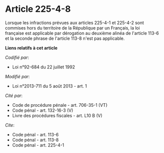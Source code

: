 # Article 225-4-8

Lorsque les infractions prévues aux articles 225-4-1 et 225-4-2 sont commises hors du territoire de la République par un
Français, la loi française est applicable par dérogation au deuxième alinéa de l'article 113-6 et la seconde phrase de
l'article 113-8 n'est pas applicable.

**Liens relatifs à cet article**

_Codifié par_:

  - Loi n°92-684 du 22 juillet 1992

_Modifié par_:

  - Loi n°2013-711 du 5 août 2013 - art. 1

_Cité par_:

  - Code de procédure pénale - art. 706-35-1 (VT)
  - Code pénal - art. 132-16-3 (V)
  - Livre des procédures fiscales - art. L10 B (V)

_Cite_:

  - Code pénal - art. 113-6
  - Code pénal - art. 113-8
  - Code pénal - art. 225-4-1
